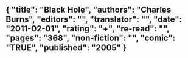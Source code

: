 {
 "title": "Black Hole",
 "authors": "Charles Burns",
 "editors": "",
 "translator": "",
 "date": "2011-02-01",
 "rating": "+",
 "re-read": "",
 "pages": "368",
 "non-fiction": "",
 "comic": "TRUE",
 "published": "2005"
}
---

